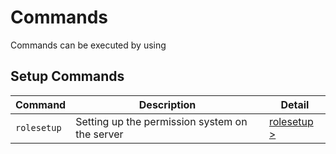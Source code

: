 # Commands
Commands can be executed by using 

## Setup Commands
| Command     | Description                                    | Detail                              |
| ----------- | ---------------------------------------------- | ----------------------------------- |
| `rolesetup` | Setting up the permission system on the server | [rolesetup >](./setup/rolesetup.md) |
